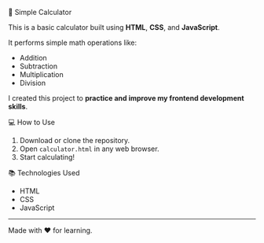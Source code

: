 🧮 Simple Calculator

This is a basic calculator built using **HTML**, **CSS**, and **JavaScript**.

It performs simple math operations like:
- Addition
- Subtraction
- Multiplication
- Division

I created this project to **practice and improve my frontend development skills**.

💻 How to Use
1. Download or clone the repository.
2. Open `calculator.html` in any web browser.
3. Start calculating!

📚 Technologies Used
- HTML
- CSS
- JavaScript

---

Made with ❤️ for learning.

